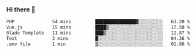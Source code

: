 ### Hi there 👋

<!--START_SECTION:waka-->

```txt
PHP              54 mins         ███████████████▓░░░░░░░░░   63.20 %
Vue.js           15 mins         ████▒░░░░░░░░░░░░░░░░░░░░   17.50 %
Blade Template   11 mins         ███▒░░░░░░░░░░░░░░░░░░░░░   12.87 %
Text             3 mins          █░░░░░░░░░░░░░░░░░░░░░░░░   04.36 %
.env file        1 min           ▒░░░░░░░░░░░░░░░░░░░░░░░░   01.86 %
```

<!--END_SECTION:waka-->

<!--
**Jonas-VanHaeken/Jonas-VanHaeken** is a ✨ _special_ ✨ repository because its `README.md` (this file) appears on your GitHub profile.

Here are some ideas to get you started:

- 🔭 I’m currently working on ...
- 🌱 I’m currently learning ...
- 👯 I’m looking to collaborate on ...
- 🤔 I’m looking for help with ...
- 💬 Ask me about ...
- 📫 How to reach me: ...
- 😄 Pronouns: ...
- ⚡ Fun fact: ...
-->
